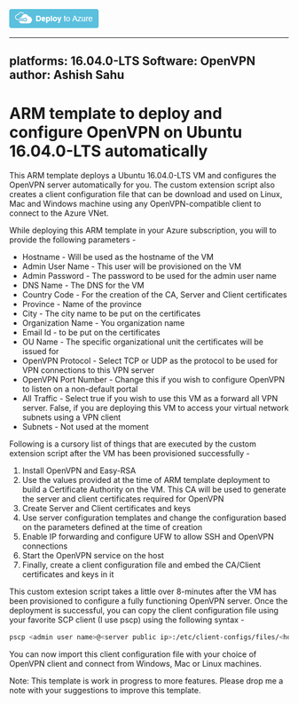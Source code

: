 <a href="https://portal.azure.com/#create/Microsoft.Template/uri/https%3A%2F%2Fraw.githubusercontent.com%2Fashisa%2Fopenvpn-ubuntu%2Fmaster%2Fazuredeploy.json" target="_blank">
<img src="https://raw.githubusercontent.com/Azure/azure-quickstart-templates/master/1-CONTRIBUTION-GUIDE/images/deploytoazure.png"/>
</a>

---
platforms: 16.04.0-LTS
Software: OpenVPN
author: Ashish Sahu
---

# ARM template to deploy and configure OpenVPN on Ubuntu 16.04.0-LTS automatically

This ARM template deploys a Ubuntu 16.04.0-LTS VM and configures the OpenVPN server automatically for you. The custom extension script also creates a client configuration file that can be download and used on  Linux, Mac and Windows machine using any OpenVPN-compatible client to connect to the Azure VNet.

While deploying this ARM template in your Azure subscription, you will to provide the following parameters -
+ Hostname - Will be used as the hostname of the VM
+ Admin User Name - This user will be provisioned on the VM
+ Admin Password - The password to be used for the admin user name
+ DNS Name - The DNS for the VM
+ Country Code - For the creation of the CA, Server and Client certificates
+ Province - Name of the province
+ City - The city name to be put on the certificates
+ Organization Name - You organization name
+ Email Id - to be put on the certificates
+ OU Name - The specific organizational unit the certificates will be issued for
+ OpenVPN Protocol - Select TCP or UDP as the protocol to be used for VPN connections to this VPN server
+ OpenVPN Port Number - Change this if you wish to configure OpenVPN to listen on a non-default portal
+ All Traffic - Select true if you wish to use this VM as a forward all VPN server. False, if you are deploying this VM to access your virtual network subnets using a VPN client
+ Subnets - Not used at the moment

Following is a cursory list of things that are executed by the custom extension script after the VM has been provisioned successfully -

1. Install OpenVPN and Easy-RSA
2. Use the values provided at the time of ARM template deployment to build a Certificate Authority on the VM. This CA will be used to generate the server and client certificates required for OpenVPN
3. Create Server and Client certificates and keys
4. Use server configuration templates and change the configuration based on the parameters defined at the time of creation
5. Enable IP forwarding and configure UFW to allow SSH and OpenVPN connections
6. Start the OpenVPN service on the host
7. Finally, create a client configuration file and embed the CA/Client certificates and keys in it

This custom extesion script takes a little over 8-minutes after the VM has been provisioned to configure a fully functioning OpenVPN server. Once the deployment is successful, you can copy the client configuration file using your favorite SCP client (I use pscp) using the following syntax -

```bash
pscp <admin user name>@<server public ip>:/etc/client-configs/files/<hostname>-client.ovpn .
```

You can now import this client configuration file with your choice of OpenVPN client and connect from Windows, Mac or Linux machines.

Note: This template is work in progress to more features. Please drop me a note with your suggestions to improve this template.

